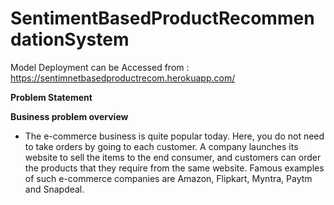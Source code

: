 # SentimentBasedProductRecommendationSystem

Model Deployment can be Accessed from : https://sentimnetbasedproductrecom.herokuapp.com/


**Problem Statement**

**Business problem overview**

- The e-commerce business is quite popular today. Here, you do not need to take orders by going to each customer. A company launches its website to sell the items to the end consumer, and customers can order the products that they require from the same website. Famous examples of such e-commerce companies are Amazon, Flipkart, Myntra, Paytm and Snapdeal.

 

